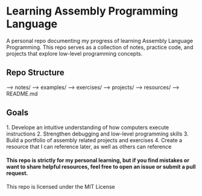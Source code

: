 <h1>Learning Assembly Programming Language</h1>
A personal repo documenting my progress of learning Assembly Language Programming. This repo serves as a collection of notes, practice code, and projects that explore low-level programming concepts.

<h2>Repo Structure</h2>
--> notes/
--> examples/
--> exercises/
--> projects/
--> resources/
--> README.md

<h2>Goals</h2>
1. Develope an intuitive understanding of how computers execute instructions
2. Strengthen debugging and low-level programming skills
3. Build a portfolio of assembly related projects and exercises
4. Create a resource that I can reference later, as well as others can reference

<h4>This repo is strictly for my personal learning, but if you find mistakes or want to share helpful resources, feel free to open an issue or submit a pull request.</h4>

This repo is licensed under the MIT License

